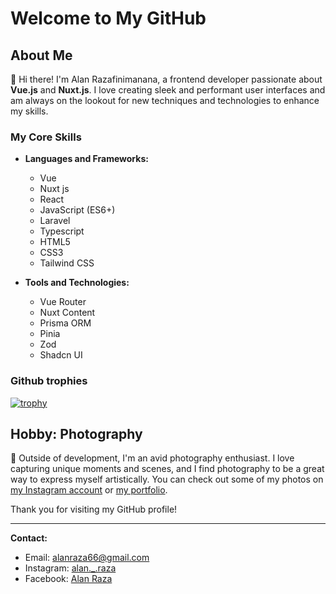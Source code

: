 # Welcome to My GitHub

## About Me

👋 Hi there! I'm Alan Razafinimanana, a frontend developer passionate about **Vue.js** and **Nuxt.js**. I love creating sleek and performant user interfaces and am always on the lookout for new techniques and technologies to enhance my skills.

### My Core Skills

- **Languages and Frameworks:**
  - Vue
  - Nuxt js
  - React
  - JavaScript (ES6+)
  - Laravel
  - Typescript
  - HTML5
  - CSS3
  - Tailwind CSS

- **Tools and Technologies:**
  - Vue Router
  - Nuxt Content
  - Prisma ORM
  - Pinia
  - Zod
  - Shadcn UI
 
### Github trophies
[![trophy](https://github-profile-trophy.vercel.app/?username=AlanRaza66&theme=onedark)](https://github.com/ryo-ma/github-profile-trophy)

## Hobby: Photography

📸 Outside of development, I'm an avid photography enthusiast. I love capturing unique moments and scenes, and I find photography to be a great way to express myself artistically. You can check out some of my photos on [my Instagram account](https://www.instagram.com/alan._.raza/) or [my portfolio](https://alanraza66.onrender.com/).

Thank you for visiting my GitHub profile!

---

**Contact:**

- Email: [alanraza66@gmail.com](mailto:alanraza66@gmail.com)
- Instagram: [alan._.raza](https://www.instagram.com/alan._.raza/)
- Facebook: [Alan Raza](https://www.facebook.com/alan.raza.587)
